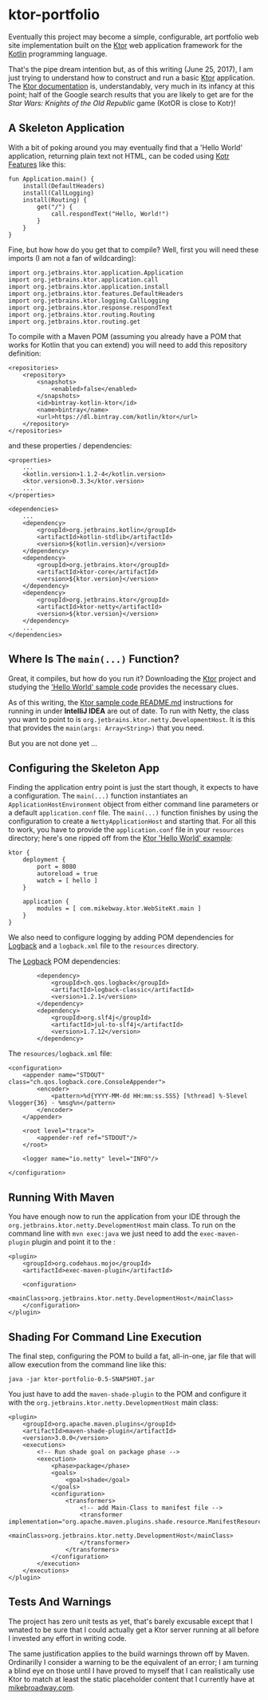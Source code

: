 # ktor-portfolio

Eventually this project may become a simple, configurable, art portfolio web site implementation built on the 
[Ktor](https://github.com/kotlin/ktor) web application framework for the [Kotlin](https://kotlinlang.org/) 
programming language.
 
That's the pipe dream intention but, as of this writing (June 25, 2017), I am just trying to understand 
how to construct and run a basic [Ktor](https://github.com/kotlin/ktor) application. The 
[Ktor documentation](https://github.com/Kotlin/ktor/wiki) is, understandably, very much in its infancy at 
this point; half of the Google search results that you are likely to get are for the *Star Wars: Knights 
of the Old Republic* game (KotOR is close to Kotr)!

## A Skeleton Application

With a bit of poking around you may eventually find that a 'Hello World' application, returning plain text 
not HTML, can be coded using [Kotr Features](https://github.com/Kotlin/ktor/wiki/Features) like this:

```
fun Application.main() {
    install(DefaultHeaders)
    install(CallLogging)
    install(Routing) {
        get("/") {
            call.respondText("Hello, World!")
        }
    }
}
```

Fine, but how how do you get that to compile? Well, first you will need these imports (I am not a fan of 
wildcarding):

```
import org.jetbrains.ktor.application.Application
import org.jetbrains.ktor.application.call
import org.jetbrains.ktor.application.install
import org.jetbrains.ktor.features.DefaultHeaders
import org.jetbrains.ktor.logging.CallLogging
import org.jetbrains.ktor.response.respondText
import org.jetbrains.ktor.routing.Routing
import org.jetbrains.ktor.routing.get
```

To compile with a Maven POM (assuming you already have a POM that works for Kotlin that you can extend) 
you will need to add this repository definition:

```
<repositories>
    <repository>
        <snapshots>
            <enabled>false</enabled>
        </snapshots>
        <id>bintray-kotlin-ktor</id>
        <name>bintray</name>
        <url>https://dl.bintray.com/kotlin/ktor</url>
    </repository>
</repositories>
```

and these properties / dependencies:

```
<properties>
    ...
    <kotlin.version>1.1.2-4</kotlin.version>
    <ktor.version>0.3.3</ktor.version>
    ...
</properties>

<dependencies>
    ...
    <dependency>
        <groupId>org.jetbrains.kotlin</groupId>
        <artifactId>kotlin-stdlib</artifactId>
        <version>${kotlin.version}</version>
    </dependency>
    <dependency>
        <groupId>org.jetbrains.ktor</groupId>
        <artifactId>ktor-core</artifactId>
        <version>${ktor.version}</version>
    </dependency>
    <dependency>
        <groupId>org.jetbrains.ktor</groupId>
        <artifactId>ktor-netty</artifactId>
        <version>${ktor.version}</version>
    </dependency>
    ...
</dependencies>
```

## Where Is The `main(...)` Function?

Great, it compiles, but how do you run it? Downloading the [Ktor](https://github.com/kotlin/ktor) project 
and studying the ['Hello World' sample code](https://github.com/Kotlin/ktor/tree/master/ktor-samples) 
provides the necessary clues. 

As of this writing, the [Ktor sample code README.md](https://github.com/Kotlin/ktor/blob/master/ktor-samples/README.md) 
instructions for running in under **IntelliJ IDEA** are out of date. To run with Netty, the class
you want to point to is `org.jetbrains.ktor.netty.DevelopmentHost`. It is this that provides the 
`main(args: Array<String>)` that you need.

But you are not done yet ...

## Configuring the Skeleton App

Finding the application entry point is just the start though, it expects to have a configuration.
The `main(...)` function instantiates an `ApplicationHostEnvironment`
object from either command line parameters or a default `application.conf` file. The `main(...)` 
function finishes by using the configuration to create a `NettyApplicationHost` and starting that. For
all this to work, you have to provide the `application.conf` file in your `resources` directory; here's
one ripped off from the [Ktor 'Hello World' example](https://github.com/Kotlin/ktor/blob/master/ktor-samples/ktor-samples-hello/resources/application.conf):

```
ktor {
    deployment {
        port = 8080
        autoreload = true
        watch = [ hello ]
    }

    application {
        modules = [ com.mikebway.ktor.WebSiteKt.main ]
    }
}
```

We also need to configure logging by adding POM dependencies for [Logback](https://logback.qos.ch/) and
a `logback.xml` file to the `resources` directory.

The [Logback](https://logback.qos.ch/) POM dependencies:

```
        <dependency>
            <groupId>ch.qos.logback</groupId>
            <artifactId>logback-classic</artifactId>
            <version>1.2.1</version>
        </dependency>
        <dependency>
            <groupId>org.slf4j</groupId>
            <artifactId>jul-to-slf4j</artifactId>
            <version>1.7.12</version>
        </dependency>        
```

The `resources/logback.xml` file:

```
<configuration>
    <appender name="STDOUT" class="ch.qos.logback.core.ConsoleAppender">
        <encoder>
            <pattern>%d{YYYY-MM-dd HH:mm:ss.SSS} [%thread] %-5level %logger{36} - %msg%n</pattern>
        </encoder>
    </appender>

    <root level="trace">
        <appender-ref ref="STDOUT"/>
    </root>

    <logger name="io.netty" level="INFO"/>

</configuration>
```

## Running With Maven

You have enough now to run the application from your IDE through the 
`org.jetbrains.ktor.netty.DevelopmentHost` main class. To run on the command line with `mvn exec:java`
we just need to add the `exec-maven-plugin` plugin and point it to the :

```
<plugin>
    <groupId>org.codehaus.mojo</groupId>
    <artifactId>exec-maven-plugin</artifactId>

    <configuration>
        <mainClass>org.jetbrains.ktor.netty.DevelopmentHost</mainClass>
    </configuration>
</plugin>
```

## Shading For Command Line Execution

The final step, configuring the POM to build a fat, all-in-one, jar file that will allow execution from
the command line like this:

```
java -jar ktor-portfolio-0.5-SNAPSHOT.jar
```

You just have to add the `maven-shade-plugin` to the POM and configure it with the 
`org.jetbrains.ktor.netty.DevelopmentHost` main class:

```
<plugin>
    <groupId>org.apache.maven.plugins</groupId>
    <artifactId>maven-shade-plugin</artifactId>
    <version>3.0.0</version>
    <executions>
        <!-- Run shade goal on package phase -->
        <execution>
            <phase>package</phase>
            <goals>
                <goal>shade</goal>
            </goals>
            <configuration>
                <transformers>
                    <!-- add Main-Class to manifest file -->
                    <transformer implementation="org.apache.maven.plugins.shade.resource.ManifestResourceTransformer">
                        <mainClass>org.jetbrains.ktor.netty.DevelopmentHost</mainClass>
                    </transformer>
                </transformers>
            </configuration>
        </execution>
    </executions>
</plugin>
```

## Tests And Warnings

The project has zero unit tests as yet, that's barely excusable except that I wnated to be sure that
I could actually get a Ktor server running at all before I invested any effort in writing code.

The same justification applies to the build warnings thrown off by Maven. Ordinarilly I consider a
warning to be the equivalent of an error; I am turning a blind eye on those until I have proved to
myself that I can realistically use Ktor to match at least the static placeholder content that I 
currently have at [mikebroadway.com](http://mikebroadway.com).

